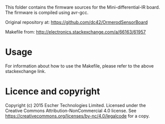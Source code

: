 This folder contains the firmware sources for the Mini-differential-IR board.
The firmware is compiled using avr-gcc.

Original repository at: https://github.com/dc42/OrmerodSensorBoard

Makefile from: http://electronics.stackexchange.com/a/66163/61957

Usage
=====
For information about how to use the Makefile, please refer to the above stackexchange link.

Licence and copyright
=====================

Copyright (c) 2015 Escher Technologies Limited. Licensed under the Creative Commons Attribution-NonCommercial 4.0 license. See https://creativecommons.org/licenses/by-nc/4.0/legalcode for a copy.
